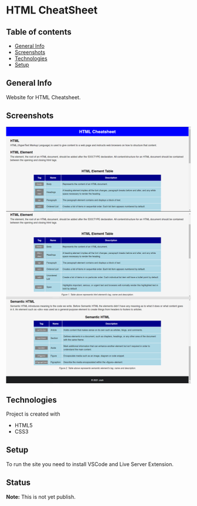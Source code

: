 # HTML CheatSheet

## Table of contents

- [General Info](#general-information)
- [Screenshots](#screenshots)
- [Technologies](#technologies)
- [Setup](#setup)

## General Info

Website for HTML Cheatsheet.

## Screenshots
![screenshot 1](screenshots/1.png)
![screenshot 2](screenshots/2.png)
![screenshot 3](screenshots/3.png)

## Technologies

Project is created with

- HTML5
- CSS3

## Setup

To run the site you need to install VSCode and Live Server Extension.

## Status

**Note:** This is not yet publish.
